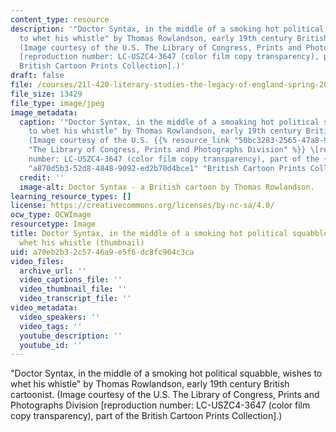 ```yaml
---
content_type: resource
description: '"Doctor Syntax, in the middle of a smoking hot political squabble, wishes
  to whet his whistle" by Thomas Rowlandson, early 19th century British cartoonist.
  (Image courtesy of the U.S. The Library of Congress, Prints and Photographs Division
  [reproduction number: LC-USZC4-3647 (color film copy transparency), part of the
  British Cartoon Prints Collection].)'
draft: false
file: /courses/21l-420-literary-studies-the-legacy-of-england-spring-2006/a70eb2b32c5746a9e5f6dc8fc904c3ca_21l-420s06-th.jpg
file_size: 13429
file_type: image/jpeg
image_metadata:
  caption: '"Doctor Syntax, in the middle of a smoaking hot political squabble, wishes
    to whet his whistle" by Thomas Rowlandson, early 19th century British cartoonist.
    (Image courtesy of the U.S. {{% resource_link "50bc3283-2565-47a8-9148-b6f90a28350f"
    "The Library of Congress, Prints and Photographs Division" %}} \[reproduction
    number: LC-USZC4-3647 (color film copy transparency), part of the {{% resource_link
    "a870d5b3-52d8-4848-9092-ed2b70d4bce1" "British Cartoon Prints Collection" %}}\].)'
  credit: ''
  image-alt: Doctor Syntax - a British cartoon by Thomas Rowlandson.
learning_resource_types: []
license: https://creativecommons.org/licenses/by-nc-sa/4.0/
ocw_type: OCWImage
resourcetype: Image
title: Doctor Syntax, in the middle of a smoking hot political squabble, wishes to
  whet his whistle (thumbnail)
uid: a70eb2b3-2c57-46a9-e5f6-dc8fc904c3ca
video_files:
  archive_url: ''
  video_captions_file: ''
  video_thumbnail_file: ''
  video_transcript_file: ''
video_metadata:
  video_speakers: ''
  video_tags: ''
  youtube_description: ''
  youtube_id: ''
---
```

"Doctor Syntax, in the middle of a smoking hot political squabble, wishes to whet his whistle" by Thomas Rowlandson, early 19th century British cartoonist. (Image courtesy of the U.S. The Library of Congress, Prints and Photographs Division [reproduction number: LC-USZC4-3647 (color film copy transparency), part of the British Cartoon Prints Collection].)
